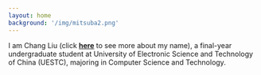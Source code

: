 ```yaml
---
layout: home
background: '/img/mitsuba2.png'
---
```


I am Chang Liu (click [**here**](name) to see more about my name), a final-year undergraduate student at University of Electronic Science and Technology of China (UESTC), majoring in Computer Science and Technology.

